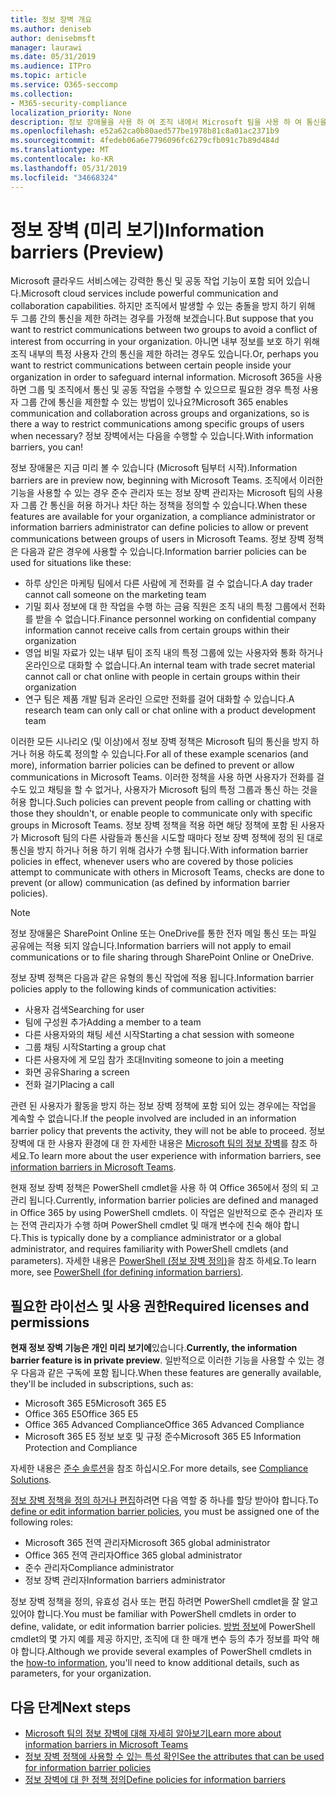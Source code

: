 ```yaml
---
title: 정보 장벽 개요
ms.author: deniseb
author: denisebmsft
manager: laurawi
ms.date: 05/31/2019
ms.audience: ITPro
ms.topic: article
ms.service: O365-seccomp
ms.collection:
- M365-security-compliance
localization_priority: None
description: 정보 장애물을 사용 하 여 조직 내에서 Microsoft 팀을 사용 하 여 통신을 준수 하는지 확인 합니다.
ms.openlocfilehash: e52a62ca0b80aed577be1978b81c8a01ac2371b9
ms.sourcegitcommit: 4fedeb06a6e7796096fc6279cfb091c7b89d484d
ms.translationtype: MT
ms.contentlocale: ko-KR
ms.lasthandoff: 05/31/2019
ms.locfileid: "34668324"
---
```

# <a name="information-barriers-preview"></a><span data-ttu-id="9f4e0-103">정보 장벽 (미리 보기)</span><span class="sxs-lookup"><span data-stu-id="9f4e0-103">Information barriers (Preview)</span></span>

<span data-ttu-id="9f4e0-104">Microsoft 클라우드 서비스에는 강력한 통신 및 공동 작업 기능이 포함 되어 있습니다.</span><span class="sxs-lookup"><span data-stu-id="9f4e0-104">Microsoft cloud services include powerful communication and collaboration capabilities.</span></span> <span data-ttu-id="9f4e0-105">하지만 조직에서 발생할 수 있는 충돌을 방지 하기 위해 두 그룹 간의 통신을 제한 하려는 경우를 가정해 보겠습니다.</span><span class="sxs-lookup"><span data-stu-id="9f4e0-105">But suppose that you want to restrict communications between two groups to avoid a conflict of interest from occurring in your organization.</span></span> <span data-ttu-id="9f4e0-106">아니면 내부 정보를 보호 하기 위해 조직 내부의 특정 사용자 간의 통신을 제한 하려는 경우도 있습니다.</span><span class="sxs-lookup"><span data-stu-id="9f4e0-106">Or, perhaps you want to restrict communications between certain people inside your organization in order to safeguard internal information.</span></span> <span data-ttu-id="9f4e0-107">Microsoft 365을 사용 하면 그룹 및 조직에서 통신 및 공동 작업을 수행할 수 있으므로 필요한 경우 특정 사용자 그룹 간에 통신을 제한할 수 있는 방법이 있나요?</span><span class="sxs-lookup"><span data-stu-id="9f4e0-107">Microsoft 365 enables communication and collaboration across groups and organizations, so is there a way to restrict communications among specific groups of users when necessary?</span></span> <span data-ttu-id="9f4e0-108">정보 장벽에서는 다음을 수행할 수 있습니다.</span><span class="sxs-lookup"><span data-stu-id="9f4e0-108">With information barriers, you can!</span></span> 

<span data-ttu-id="9f4e0-109">정보 장애물은 지금 미리 볼 수 있습니다 (Microsoft 팀부터 시작).</span><span class="sxs-lookup"><span data-stu-id="9f4e0-109">Information barriers are in preview now, beginning with Microsoft Teams.</span></span> <span data-ttu-id="9f4e0-110">조직에서 이러한 기능을 사용할 수 있는 경우 준수 관리자 또는 정보 장벽 관리자는 Microsoft 팀의 사용자 그룹 간 통신을 허용 하거나 차단 하는 정책을 정의할 수 있습니다.</span><span class="sxs-lookup"><span data-stu-id="9f4e0-110">When these features are available for your organization, a compliance administrator or information barriers administrator can define policies to allow or prevent communications between groups of users in Microsoft Teams.</span></span> <span data-ttu-id="9f4e0-111">정보 장벽 정책은 다음과 같은 경우에 사용할 수 있습니다.</span><span class="sxs-lookup"><span data-stu-id="9f4e0-111">Information barrier policies can be used for situations like these:</span></span>

- <span data-ttu-id="9f4e0-112">하루 상인은 마케팅 팀에서 다른 사람에 게 전화를 걸 수 없습니다.</span><span class="sxs-lookup"><span data-stu-id="9f4e0-112">A day trader cannot call someone on the marketing team</span></span>
- <span data-ttu-id="9f4e0-113">기밀 회사 정보에 대 한 작업을 수행 하는 금융 직원은 조직 내의 특정 그룹에서 전화를 받을 수 없습니다.</span><span class="sxs-lookup"><span data-stu-id="9f4e0-113">Finance personnel working on confidential company information cannot receive calls from certain groups within their organization</span></span>
- <span data-ttu-id="9f4e0-114">영업 비밀 자료가 있는 내부 팀이 조직 내의 특정 그룹에 있는 사용자와 통화 하거나 온라인으로 대화할 수 없습니다.</span><span class="sxs-lookup"><span data-stu-id="9f4e0-114">An internal team with trade secret material cannot call or chat online with people in certain groups within their organization</span></span>
- <span data-ttu-id="9f4e0-115">연구 팀은 제품 개발 팀과 온라인 으로만 전화를 걸어 대화할 수 있습니다.</span><span class="sxs-lookup"><span data-stu-id="9f4e0-115">A research team can only call or chat online with a product development team</span></span>

<span data-ttu-id="9f4e0-116">이러한 모든 시나리오 (및 이상)에서 정보 장벽 정책은 Microsoft 팀의 통신을 방지 하거나 허용 하도록 정의할 수 있습니다.</span><span class="sxs-lookup"><span data-stu-id="9f4e0-116">For all of these example scenarios (and more), information barrier policies can be defined to prevent or allow communications in Microsoft Teams.</span></span> <span data-ttu-id="9f4e0-117">이러한 정책을 사용 하면 사용자가 전화를 걸 수도 있고 채팅을 할 수 없거나, 사용자가 Microsoft 팀의 특정 그룹과 통신 하는 것을 허용 합니다.</span><span class="sxs-lookup"><span data-stu-id="9f4e0-117">Such policies can prevent people from calling or chatting with those they shouldn't, or enable people to communicate only with specific groups in Microsoft Teams.</span></span> <span data-ttu-id="9f4e0-118">정보 장벽 정책을 적용 하면 해당 정책에 포함 된 사용자가 Microsoft 팀의 다른 사람들과 통신을 시도할 때마다 정보 장벽 정책에 정의 된 대로 통신을 방지 하거나 허용 하기 위해 검사가 수행 됩니다.</span><span class="sxs-lookup"><span data-stu-id="9f4e0-118">With information barrier policies in effect, whenever users who are covered by those policies attempt to communicate with others in Microsoft Teams, checks are done to prevent (or allow) communication (as defined by information barrier policies).</span></span> 

> [!NOTE]
> <span data-ttu-id="9f4e0-119">정보 장애물은 SharePoint Online 또는 OneDrive를 통한 전자 메일 통신 또는 파일 공유에는 적용 되지 않습니다.</span><span class="sxs-lookup"><span data-stu-id="9f4e0-119">Information barriers will not apply to email communications or to file sharing through SharePoint Online or OneDrive.</span></span>

<span data-ttu-id="9f4e0-120">정보 장벽 정책은 다음과 같은 유형의 통신 작업에 적용 됩니다.</span><span class="sxs-lookup"><span data-stu-id="9f4e0-120">Information barrier policies apply to the following kinds of communication activities:</span></span>

- <span data-ttu-id="9f4e0-121">사용자 검색</span><span class="sxs-lookup"><span data-stu-id="9f4e0-121">Searching for user</span></span>
- <span data-ttu-id="9f4e0-122">팀에 구성원 추가</span><span class="sxs-lookup"><span data-stu-id="9f4e0-122">Adding a member to a team</span></span>
- <span data-ttu-id="9f4e0-123">다른 사용자와의 채팅 세션 시작</span><span class="sxs-lookup"><span data-stu-id="9f4e0-123">Starting a chat session with someone</span></span>
- <span data-ttu-id="9f4e0-124">그룹 채팅 시작</span><span class="sxs-lookup"><span data-stu-id="9f4e0-124">Starting a group chat</span></span> 
- <span data-ttu-id="9f4e0-125">다른 사용자에 게 모임 참가 초대</span><span class="sxs-lookup"><span data-stu-id="9f4e0-125">Inviting someone to join a meeting</span></span>
- <span data-ttu-id="9f4e0-126">화면 공유</span><span class="sxs-lookup"><span data-stu-id="9f4e0-126">Sharing a screen</span></span> 
- <span data-ttu-id="9f4e0-127">전화 걸기</span><span class="sxs-lookup"><span data-stu-id="9f4e0-127">Placing a call</span></span>

<span data-ttu-id="9f4e0-128">관련 된 사용자가 활동을 방지 하는 정보 장벽 정책에 포함 되어 있는 경우에는 작업을 계속할 수 없습니다.</span><span class="sxs-lookup"><span data-stu-id="9f4e0-128">If the people involved are included in an information barrier policy that prevents the activity, they will not be able to proceed.</span></span> <span data-ttu-id="9f4e0-129">정보 장벽에 대 한 사용자 환경에 대 한 자세한 내용은 [Microsoft 팀의 정보 장벽](https://docs.microsoft.com/MicrosoftTeams/information-barriers-in-teams)를 참조 하세요.</span><span class="sxs-lookup"><span data-stu-id="9f4e0-129">To learn more about the user experience with information barriers, see [information barriers in Microsoft Teams](https://docs.microsoft.com/MicrosoftTeams/information-barriers-in-teams).</span></span>

<span data-ttu-id="9f4e0-130">현재 정보 장벽 정책은 PowerShell cmdlet을 사용 하 여 Office 365에서 정의 되 고 관리 됩니다.</span><span class="sxs-lookup"><span data-stu-id="9f4e0-130">Currently, information barrier policies are defined and managed in Office 365 by using PowerShell cmdlets.</span></span> <span data-ttu-id="9f4e0-131">이 작업은 일반적으로 준수 관리자 또는 전역 관리자가 수행 하며 PowerShell cmdlet 및 매개 변수에 친숙 해야 합니다.</span><span class="sxs-lookup"><span data-stu-id="9f4e0-131">This is typically done by a compliance administrator or a global administrator, and requires familiarity with PowerShell cmdlets (and parameters).</span></span> <span data-ttu-id="9f4e0-132">자세한 내용은 [PowerShell (정보 장벽 정의)](information-barriers-policies.md#powershell)을 참조 하세요.</span><span class="sxs-lookup"><span data-stu-id="9f4e0-132">To learn more, see [PowerShell (for defining information barriers)](information-barriers-policies.md#powershell).</span></span>

## <a name="required-licenses-and-permissions"></a><span data-ttu-id="9f4e0-133">필요한 라이선스 및 사용 권한</span><span class="sxs-lookup"><span data-stu-id="9f4e0-133">Required licenses and permissions</span></span>

<span data-ttu-id="9f4e0-134">**현재 정보 장벽 기능은 개인 미리 보기에**있습니다.</span><span class="sxs-lookup"><span data-stu-id="9f4e0-134">**Currently, the information barrier feature is in private preview**.</span></span> <span data-ttu-id="9f4e0-135">일반적으로 이러한 기능을 사용할 수 있는 경우 다음과 같은 구독에 포함 됩니다.</span><span class="sxs-lookup"><span data-stu-id="9f4e0-135">When these features are generally available, they'll be included in subscriptions, such as:</span></span>

- <span data-ttu-id="9f4e0-136">Microsoft 365 E5</span><span class="sxs-lookup"><span data-stu-id="9f4e0-136">Microsoft 365 E5</span></span>
- <span data-ttu-id="9f4e0-137">Office 365 E5</span><span class="sxs-lookup"><span data-stu-id="9f4e0-137">Office 365 E5</span></span>
- <span data-ttu-id="9f4e0-138">Office 365 Advanced Compliance</span><span class="sxs-lookup"><span data-stu-id="9f4e0-138">Office 365 Advanced Compliance</span></span>
- <span data-ttu-id="9f4e0-139">Microsoft 365 E5 정보 보호 및 규정 준수</span><span class="sxs-lookup"><span data-stu-id="9f4e0-139">Microsoft 365 E5 Information Protection and Compliance</span></span>

<span data-ttu-id="9f4e0-140">자세한 내용은 [준수 솔루션](https://products.office.com/business/security-and-compliance/compliance-solutions)을 참조 하십시오.</span><span class="sxs-lookup"><span data-stu-id="9f4e0-140">For more details, see [Compliance Solutions](https://products.office.com/business/security-and-compliance/compliance-solutions).</span></span>

<span data-ttu-id="9f4e0-141">[정보 장벽 정책을 정의 하거나 편집](information-barriers-policies.md)하려면 다음 역할 중 하나를 할당 받아야 합니다.</span><span class="sxs-lookup"><span data-stu-id="9f4e0-141">To [define or edit information barrier policies](information-barriers-policies.md), you must be assigned one of the following roles:</span></span>

- <span data-ttu-id="9f4e0-142">Microsoft 365 전역 관리자</span><span class="sxs-lookup"><span data-stu-id="9f4e0-142">Microsoft 365 global administrator</span></span>
- <span data-ttu-id="9f4e0-143">Office 365 전역 관리자</span><span class="sxs-lookup"><span data-stu-id="9f4e0-143">Office 365 global administrator</span></span>
- <span data-ttu-id="9f4e0-144">준수 관리자</span><span class="sxs-lookup"><span data-stu-id="9f4e0-144">Compliance administrator</span></span>
- <span data-ttu-id="9f4e0-145">정보 장벽 관리자</span><span class="sxs-lookup"><span data-stu-id="9f4e0-145">Information barriers administrator</span></span>

<span data-ttu-id="9f4e0-146">정보 장벽 정책을 정의, 유효성 검사 또는 편집 하려면 PowerShell cmdlet을 잘 알고 있어야 합니다.</span><span class="sxs-lookup"><span data-stu-id="9f4e0-146">You must be familiar with PowerShell cmdlets in order to define, validate, or edit information barrier policies.</span></span> <span data-ttu-id="9f4e0-147">[방법 정보](information-barriers-policies.md)에 PowerShell cmdlet의 몇 가지 예를 제공 하지만, 조직에 대 한 매개 변수 등의 추가 정보를 파악 해야 합니다.</span><span class="sxs-lookup"><span data-stu-id="9f4e0-147">Although we provide several examples of PowerShell cmdlets in the [how-to information](information-barriers-policies.md), you'll need to know additional details, such as parameters, for your organization.</span></span>

## <a name="next-steps"></a><span data-ttu-id="9f4e0-148">다음 단계</span><span class="sxs-lookup"><span data-stu-id="9f4e0-148">Next steps</span></span>

- [<span data-ttu-id="9f4e0-149">Microsoft 팀의 정보 장벽에 대해 자세히 알아보기</span><span class="sxs-lookup"><span data-stu-id="9f4e0-149">Learn more about information barriers in Microsoft Teams</span></span>](https://docs.microsoft.com/MicrosoftTeams/information-barriers-in-teams)
- [<span data-ttu-id="9f4e0-150">정보 장벽 정책에 사용할 수 있는 특성 확인</span><span class="sxs-lookup"><span data-stu-id="9f4e0-150">See the attributes that can be used for information barrier policies</span></span>](information-barriers-attributes.md)
- [<span data-ttu-id="9f4e0-151">정보 장벽에 대 한 정책 정의</span><span class="sxs-lookup"><span data-stu-id="9f4e0-151">Define policies for information barriers</span></span>](information-barriers-policies.md) 

